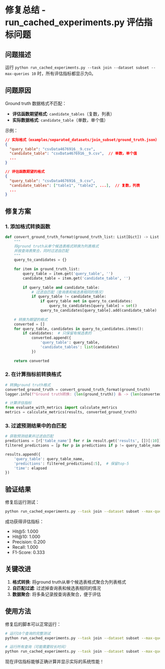 # 修复总结 - run_cached_experiments.py 评估指标问题

## 问题描述
运行 `python run_cached_experiments.py --task join --dataset subset --max-queries 10` 时，所有评估指标都显示为0。

## 问题原因
Ground truth 数据格式不匹配：
- **评估函数期望格式**: `candidate_tables`（复数，列表）
- **实际数据格式**: `candidate_table`（单数，单个值）

示例：
```json
// 实际格式（examples/separated_datasets/join_subset/ground_truth.json）
{
  "query_table": "csvData4676916__9.csv",
  "candidate_table": "csvData4676916__9.csv",  // 单数，单个值
  ...
}

// 评估函数期望的格式
{
  "query_table": "csvData4676916__9.csv",
  "candidate_tables": ["table1", "table2", ...],  // 复数，列表
  ...
}
```

## 修复方案

### 1. 添加格式转换函数
```python
def convert_ground_truth_format(ground_truth_list: List[Dict]) -> List[Dict]:
    """
    将ground truth从单个候选表格式转换为列表格式
    并按查询表聚合，同时过滤自匹配
    """
    query_to_candidates = {}
    
    for item in ground_truth_list:
        query_table = item.get('query_table', '')
        candidate_table = item.get('candidate_table', '')
        
        if query_table and candidate_table:
            # 过滤自匹配（查询表和候选表相同的情况）
            if query_table != candidate_table:
                if query_table not in query_to_candidates:
                    query_to_candidates[query_table] = set()
                query_to_candidates[query_table].add(candidate_table)
    
    # 转换为期望的格式
    converted = []
    for query_table, candidates in query_to_candidates.items():
        if candidates:  # 只保留有候选表的
            converted.append({
                'query_table': query_table,
                'candidate_tables': list(candidates)
            })
    
    return converted
```

### 2. 在计算指标前转换格式
```python
# 转换ground truth格式
converted_ground_truth = convert_ground_truth_format(ground_truth)
logger.info(f"Ground truth转换: {len(ground_truth)} 条 -> {len(converted_ground_truth)} 个查询表")

# 计算评估指标
from evaluate_with_metrics import calculate_metrics
metrics = calculate_metrics(results, converted_ground_truth)
```

### 3. 过滤预测结果中的自匹配
```python
# 获取预测结果并过滤自匹配
predictions = [r['table_name'] for r in result.get('results', [])[:10]]
filtered_predictions = [p for p in predictions if p != query_table_name]

results.append({
    'query_table': query_table_name,
    'predictions': filtered_predictions[:5],  # 保留top-5
    'time': elapsed
})
```

## 验证结果

修复后运行测试：
```bash
python run_cached_experiments.py --task join --dataset subset --max-queries 3
```

成功获得评估指标：
- Hit@5: 1.000
- Hit@10: 1.000
- Precision: 0.200
- Recall: 1.000
- F1-Score: 0.333

## 关键改进
1. **格式转换**: 将ground truth从单个候选表格式聚合为列表格式
2. **自匹配过滤**: 过滤掉查询表和候选表相同的情况
3. **数据聚合**: 将多条记录按查询表聚合，便于评估

## 使用方法
修复后的脚本可以正常运行：
```bash
# 运行10个查询的完整测试
python run_cached_experiments.py --task join --dataset subset --max-queries 10

# 运行所有查询（可能需要较长时间）
python run_cached_experiments.py --task join --dataset subset --max-queries 100
```

现在评估指标能够正确计算并显示实际的系统性能！